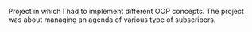 Project in which I had to implement different OOP concepts. The project was about managing an agenda of various type of subscribers.
